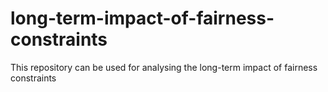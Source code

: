 # long-term-impact-of-fairness-constraints
This repository can be used for analysing the long-term impact of fairness constraints
